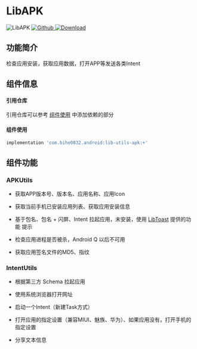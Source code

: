 # LibAPK

![LibAPK](https://img.shields.io/badge/AndroidAppFactory-LibAPK-brightgreen)
[ ![Github](https://img.shields.io/badge/Github-LibAPK-brightgreen?style=social) ](https://github.com/bihe0832/AndroidAppFactory/tree/master/LibAPK)
[ ![Download](https://api.bintray.com/packages/bihe0832/android/lib-utils-apk/images/download.svg) ](https://bintray.com/bihe0832/android/lib-utils-apk/_latestVersion)

## 功能简介

检查应用安装，获取应用数据，打开APP等发送各类Intent

## 组件信息

#### 引用仓库

引用仓库可以参考 [组件使用](./../start.md) 中添加依赖的部分

#### 组件使用

```groovy
implementation 'com.bihe0832.android:lib-utils-apk:+'
```

## 组件功能

### APKUtils

- 获取APP版本号、版本名、应用名称、应用Icon

- 获取当前手机已安装应用列表、获取应用安装信息

- 基于包名、包名 + 闪屏、Intent 拉起应用，未安装，使用 [LibToast](./../ui/lib-toast.md#toastutils) 提供的功能 提示

- 检查应用进程是否被杀，Android Q 以后不可用

- 获取应用签名文件的MD5、指纹

### IntentUtils

- 根据第三方 Schema 拉起应用 

- 使用系统浏览器打开网址

- 启动一个Intent（新建Task方式）

- 打开应用的指定设置（兼容MIUI、魅族、华为）、如果应用没有，打开手机的指定设置

- 分享文本信息
